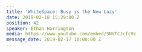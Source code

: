```yaml
---
title: 'WhiteSpace: Busy is the New Lazy'
date: 2019-02-18 15:29:00 Z
position: 42
speaker: Ethan Harrington
media: https://www.youtube.com/embed/SNVTCJcfcVc
message_date: 2019-02-17 10:00:00 Z
---
```


